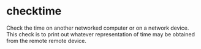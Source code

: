 # checktime
Check the time on another networked computer or on a network device.
This check is to print out whatever representation of time may be obtained from the remote remote device. 

